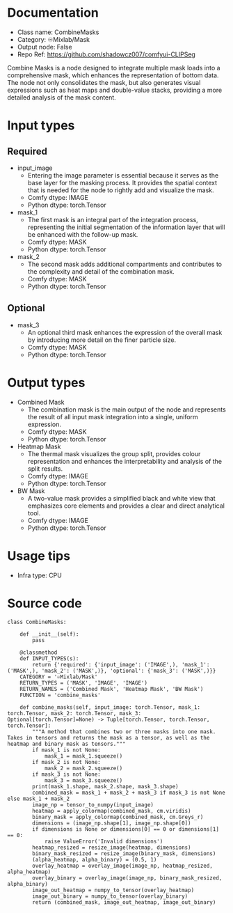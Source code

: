 # Documentation
- Class name: CombineMasks
- Category: ♾️Mixlab/Mask
- Output node: False
- Repo Ref: https://github.com/shadowcz007/comfyui-CLIPSeg

Combine Masks is a node designed to integrate multiple mask loads into a comprehensive mask, which enhances the representation of bottom data. The node not only consolidates the mask, but also generates visual expressions such as heat maps and double-value stacks, providing a more detailed analysis of the mask content.

# Input types
## Required
- input_image
    - Entering the image parameter is essential because it serves as the base layer for the masking process. It provides the spatial context that is needed for the node to rightly add and visualize the mask.
    - Comfy dtype: IMAGE
    - Python dtype: torch.Tensor
- mask_1
    - The first mask is an integral part of the integration process, representing the initial segmentation of the information layer that will be enhanced with the follow-up mask.
    - Comfy dtype: MASK
    - Python dtype: torch.Tensor
- mask_2
    - The second mask adds additional compartments and contributes to the complexity and detail of the combination mask.
    - Comfy dtype: MASK
    - Python dtype: torch.Tensor
## Optional
- mask_3
    - An optional third mask enhances the expression of the overall mask by introducing more detail on the finer particle size.
    - Comfy dtype: MASK
    - Python dtype: torch.Tensor

# Output types
- Combined Mask
    - The combination mask is the main output of the node and represents the result of all input mask integration into a single, uniform expression.
    - Comfy dtype: MASK
    - Python dtype: torch.Tensor
- Heatmap Mask
    - The thermal mask visualizes the group split, provides colour representation and enhances the interpretability and analysis of the split results.
    - Comfy dtype: IMAGE
    - Python dtype: torch.Tensor
- BW Mask
    - A two-value mask provides a simplified black and white view that emphasizes core elements and provides a clear and direct analytical tool.
    - Comfy dtype: IMAGE
    - Python dtype: torch.Tensor

# Usage tips
- Infra type: CPU

# Source code
```
class CombineMasks:

    def __init__(self):
        pass

    @classmethod
    def INPUT_TYPES(s):
        return {'required': {'input_image': ('IMAGE',), 'mask_1': ('MASK',), 'mask_2': ('MASK',)}, 'optional': {'mask_3': ('MASK',)}}
    CATEGORY = '♾️Mixlab/Mask'
    RETURN_TYPES = ('MASK', 'IMAGE', 'IMAGE')
    RETURN_NAMES = ('Combined Mask', 'Heatmap Mask', 'BW Mask')
    FUNCTION = 'combine_masks'

    def combine_masks(self, input_image: torch.Tensor, mask_1: torch.Tensor, mask_2: torch.Tensor, mask_3: Optional[torch.Tensor]=None) -> Tuple[torch.Tensor, torch.Tensor, torch.Tensor]:
        """A method that combines two or three masks into one mask. Takes in tensors and returns the mask as a tensor, as well as the heatmap and binary mask as tensors."""
        if mask_1 is not None:
            mask_1 = mask_1.squeeze()
        if mask_2 is not None:
            mask_2 = mask_2.squeeze()
        if mask_3 is not None:
            mask_3 = mask_3.squeeze()
        print(mask_1.shape, mask_2.shape, mask_3.shape)
        combined_mask = mask_1 + mask_2 + mask_3 if mask_3 is not None else mask_1 + mask_2
        image_np = tensor_to_numpy(input_image)
        heatmap = apply_colormap(combined_mask, cm.viridis)
        binary_mask = apply_colormap(combined_mask, cm.Greys_r)
        dimensions = (image_np.shape[1], image_np.shape[0])
        if dimensions is None or dimensions[0] == 0 or dimensions[1] == 0:
            raise ValueError('Invalid dimensions')
        heatmap_resized = resize_image(heatmap, dimensions)
        binary_mask_resized = resize_image(binary_mask, dimensions)
        (alpha_heatmap, alpha_binary) = (0.5, 1)
        overlay_heatmap = overlay_image(image_np, heatmap_resized, alpha_heatmap)
        overlay_binary = overlay_image(image_np, binary_mask_resized, alpha_binary)
        image_out_heatmap = numpy_to_tensor(overlay_heatmap)
        image_out_binary = numpy_to_tensor(overlay_binary)
        return (combined_mask, image_out_heatmap, image_out_binary)
```